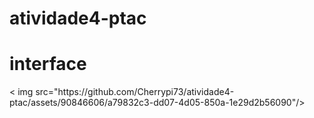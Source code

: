 # atividade4-ptac
 <h1>interface</h1>
 < img src="https://github.com/Cherrypi73/atividade4-ptac/assets/90846606/a79832c3-dd07-4d05-850a-1e29d2b56090"/>

